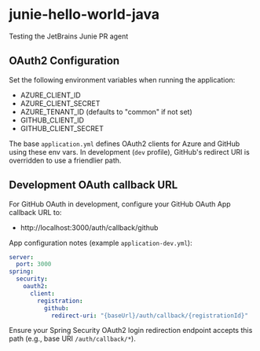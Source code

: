 # junie-hello-world-java
Testing the JetBrains Junie PR agent

## OAuth2 Configuration

Set the following environment variables when running the application:

- AZURE_CLIENT_ID
- AZURE_CLIENT_SECRET
- AZURE_TENANT_ID (defaults to "common" if not set)
- GITHUB_CLIENT_ID
- GITHUB_CLIENT_SECRET

The base `application.yml` defines OAuth2 clients for Azure and GitHub using these env vars. In development (`dev` profile), GitHub's redirect URI is overridden to use a friendlier path.

## Development OAuth callback URL

For GitHub OAuth in development, configure your GitHub OAuth App callback URL to:

- http://localhost:3000/auth/callback/github

App configuration notes (example `application-dev.yml`):

```yaml
server:
  port: 3000
spring:
  security:
    oauth2:
      client:
        registration:
          github:
            redirect-uri: "{baseUrl}/auth/callback/{registrationId}"
```

Ensure your Spring Security OAuth2 login redirection endpoint accepts this path (e.g., base URI `/auth/callback/*`).
